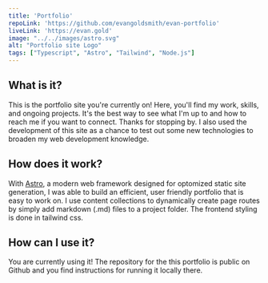 ```yaml
---
title: 'Portfolio'
repoLink: 'https://github.com/evangoldsmith/evan-portfolio'
liveLink: 'https://evan.gold'
image: "../../images/astro.svg"
alt: "Portfolio site Logo"
tags: ["Typescript", "Astro", "Tailwind", "Node.js"]
---
```


## **What is it?**

This is the portfolio site you're currently on! Here, you'll find my work, skills, and ongoing projects. It's the best way to see what I'm up to and how to reach me if you want to connect. Thanks for stopping by. I also used the development of this site as a chance to test out some new technologies to broaden my web development knowledge. 

## **How does it work?**
With [Astro](https://astro.build), a modern web framework designed for optomized static site generation, I was able to build an efficient, user friendly portfolio that is easy to work on. I use content collections to dynamically create page routes by simply add markdown (.md) files to a project folder. The frontend styling is done in tailwind css. 

## **How can I use it?**

You are currently using it! The repository for the this portfolio is public on Github and you find instructions for running it locally there.
